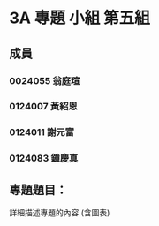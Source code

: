# 3A 專題 小組 第五組 #

## 成員 ##

### 0024055 翁庭瑄 ###

### 0124007 黃紹恩 ###

### 0124011 謝元富 ###

### 0124083 鐘慶真 ###

## 專題題目：  ##

詳細描述專題的內容 (含圖表)
